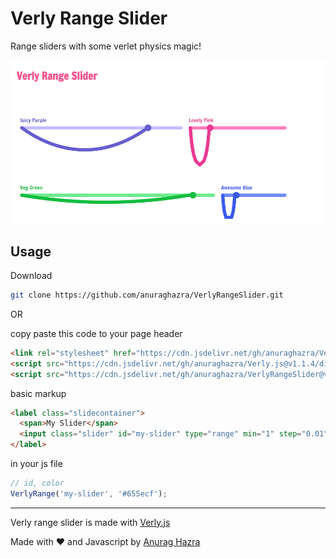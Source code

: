 # Verly Range Slider

Range sliders with some verlet physics magic!

![Verly Range Slider](./assets/screenshot.png)

## Usage

Download

```bash
git clone https://github.com/anuraghazra/VerlyRangeSlider.git
```

OR

copy paste this code to your page header

```html
<link rel="stylesheet" href="https://cdn.jsdelivr.net/gh/anuraghazra/VerlyRangeSlider@v1.0.1/src/style.css" />
<script src="https://cdn.jsdelivr.net/gh/anuraghazra/Verly.js@v1.1.4/dist/verly.bundle.js"></script>
<script src="https://cdn.jsdelivr.net/gh/anuraghazra/VerlyRangeSlider@v1.0.1/src/VerlyRange.js"></script>
```

basic markup

```html
<label class="slidecontainer">
  <span>My Slider</span>
  <input class="slider" id="my-slider" type="range" min="1" step="0.01" max="100" value="20" />
</label>
```

in your js file

```javascript
// id, color
VerlyRange('my-slider', '#655ecf');
```

---

Verly range slider is made with [Verly.js](https://github.com/anuraghazra/Verly.js)

Made with :heart: and Javascript by [Anurag Hazra](http://anuraghazra.github.io)


